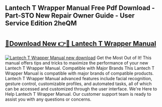 ## Lantech T Wrapper Manual Free Pdf Download - Part-STO New Repair Owner Guide - User Service Edition 2heQM

# <h2><a href="http://bc73198.oget.top/?id=Lantech+T+Wrapper+Manual">🔗Download New 👉🔴 Lantech T Wrapper Manual</a></h2>

[![Lantech T Wrapper Manual new download](https://i.imgur.com/5g1atiW.png)](http://bc73198.oget.top/?id=Lantech+T+Wrapper+Manual)
Get the Most Out of It! This manual offers tips and tricks to maximize the performance of your new Lantech T Wrapper Manual. Compatible with Major Brands This Lantech T Wrapper Manual is compatible with major brands of compatible products. Lantech T Wrapper Manual advanced features include facial recognition, gesture control, customizable profiles, and automated tasks, all of which can be accessed and customized through the user interface. We're Here to Help Lantech T Wrapper Manual. Our customer support team is ready to assist you with any questions or concerns.
